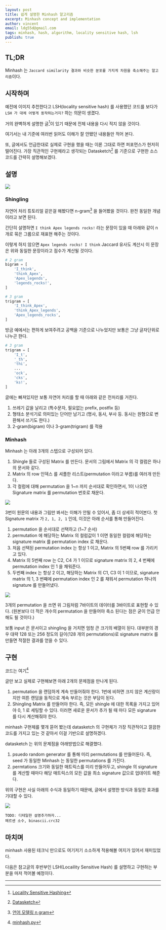 ```yaml
---
layout: post
title: 쉽게 설명한 Minhash 알고리즘
excerpt: Minhash concept and implementation
author: vincent
email: ldg55d@gmail.com
tags: minhash, hash, algorithm, locality sensitive hash, lsh
publish: true
---
```


## TL;DR

Minhash 는 `Jaccard similarity 결과와 비슷한 분포를 가지게 차원을 축소해주는 알고리즘`이다.

## 시작하며

예전에 이미지 추천한다고 LSH(locality sensitive hash) 를 사용했던 코드를 보다가 `LSH 가 대체 어떻게 동작하는거지?` 하는 의문이 생겼다.

거의 완벽하게 설명한 글[^1]이 있기 때문에 전체 내용을 다시 적지 않을 것이다.

여기서는 내 기준에 여러번 읽어도 이해가 잘 안됐던 내용들만 적어 본다.

또, 글에서도 언급한대로 실제로 구현을 했을 때는 이론 그대로 하면 퍼포먼스가 현저히 떨어진다. 가장 직관적인 구현체라고 생각되는 Datasketch[^2] 를 기준으로 구현한 소스 코드를 간략히 설명해보겠다.

## 설명

![](https://cdn-images-1.medium.com/max/2400/1*27nQOTC79yfh5lzmL06Ieg.png)

### Shingling

자연어 처리 튜토리얼 같은걸 해봤다면 n-gram[^3] 을 들어봤을 것이다. 완전 동일한 개념이라고 보면 된다.

간단히 설명하면 `I think Apex legends rocks!` 라는 문장이 있을 때 아래와 같이 n 개로 묶은 그룹으로 재표현 해주는 것이다.

이렇게 하지 않으면 `Apex legends rocks! I think` Jaccard 유사도 계산시 이 문장은 위와 동일한 문장이라고 점수가 계산될 것이다.

```python
# 2 gram
bigram = [
    'I_think',
    'think_Apex',
    'Apex_legends',
    'legends_rocks!',
]

# 3 gram
trigram = [
    'I_think_Apex',
    'think_Apex_legends',
    'Apex_legends_rocks',
]
```

방금 예에서는 편하게 보여주려고 공백을 기준으로 나누었지만 보통은 그냥 글자단위로 나누곤 한다.
```python
# 3 gram
trigram = [
    'I_t',
    '_th',
    'thi',
    ...
    'ock',
    'cks',
    'ks!',
]
```

글에는 빠져있지만 보통 자연어 처리를 할 때 아래와 같은 전처리를 거친다.

1. 쓰레기 값을 날리고 (특수문자, 필요없는 prefix, postfix 등)
2. 형태소 분석기로 의미있는 단어만 남기고 (명사, 동사, 부사 등. 동사는 원형으로 변환해서 쓰기도 한다.)
3. 2-gram(bigram) 이나 3-gram(trigram) 를 적용

### Minhash

Minhash 는 아래 3개의 스텝으로 구성되어 있다.

1. Shingle 들로 구성된 Matrix 를 만든다. 문서의 그림에서 Matrix 의 각 컬럼은 하나의 문서와 같다.
2. Matrix 의 row 인덱스 를 셔플한 리스트(permutation 이라고 부름)를 여러개 만든다.
3. 각 컬럼에 대해 permutation 을 1~n 까지 순서대로 확인하면서, 1이 나오면 Signature matrix 를 permutation 번호로 채운다.

![](https://cdn-images-1.medium.com/max/1600/1*wkjgq-9UPR2rDjQ68bI9tg.png)

3번이 원문의 내용과 그림만 봐서는 이해가 안될 수 있어서, 좀 더 상세히 적어본다. 첫 Signature matrix 가 `2, 1, 2, 1` 인데, 이것은 아래 순서를 통해 만들어진다.

1. permutation 을 순서대로 선택하고 (1~7 순서)
2. permutation 에 해당하는 Matrix 의 컬럼값이 1 이면 동일한 컬럼에 해당하는 signature matrix 를 permutation index 로 채운다.
3. 처음 선택된 permutation index 는 항상 1 이고, Matrix 의 5번째 row 를 가리키고 있다.
4. Matrix 의 5번째 row 는 C2, C4 가 1 이므로 signature matrix 의 2, 4 번째에 permutation index 인 1 을 채워준다.
5. 두번째 index 는 항상 2 이고, 해당하는 Matrix 의 C1, C3 이 1 이므로, signature matrix 의 1, 3 번째에 permutation index 인 2 를 채워서 permutation 하나의 signature 를 만들어냈다.

![](https://cdn-images-1.medium.com/max/2400/1*WKNfxHCviPHTFavK_dQflw.png)

3개의 permutation 을 쓰면 위 그림처럼 7바이트의 데이터를 3바이트로 표현할 수 있다. (원본보다 더 적은 개수의 permutation 을 만들어야 축소 된다는 점은 굳이 언급 안해도 될 것이다.)

보통 input 은 문서이고 shingling 을 거치면 엄청 큰 크기의 배열이 된다. 대부분의 경우 대략 128 또는 256 정도의 길이(128 개의 permutations)로 signature matrix 를 만들면 적절한 결과를 얻을 수 있다.

## 구현

코드는 여기[^4]

글만 보고 실제로 구현해보면 아래 2개의 문제점을 만나게 된다.

1. permutation 을 랜덤하게 계속 만들어줘야 한다. 1번에 비하면 크지 않은 계산량이지만 여튼 랜덤을 동적으로 계속 부르는 것은 부담이 된다.
2. Shingling Matrix 를 만들어야 한다. 즉, 모든 shingle 에 대한 목록을 가지고 있어야 0, 1 로 세팅할 수 있다. 이러면 새로운 문서가 추가 될 때 마다 모든 signature 를 다시 계산해줘야 한다.

minhash 구현체를 몇개 뜯어 봤는데 datasketch 의 구현체가 가장 직관적이고 깔끔한 코드를 가지고 있는 것 같아서 이걸 기반으로 설명하겠다.

datasketch 는 위의 문제점을 아래방법으로 해결했다.

1. psuedo random generator 를 통해 미리 permutations 를 만들어둔다. 즉, seed 가 동일한 Minhash 는 동일한 permutations 를 가진다.
2. permtations 크기와 동일한 매트릭스를 미리 만들어두고, shingle 의 signature 를 계산할 때마다 해당 매트릭스의 모든 값을 최소 signature 값으로 업데이트 해준다.

위의 구현은 사실 아래의 수식과 동일하기 때문에, 글에서 설명한 방식과 동일한 효과를 기대할 수 있다.

![](https://cdn-images-1.medium.com/max/2400/1*BEXAQmgCUZN8Rp-11AX53g.png)


```
TODO: 디테일한 설명추가하자...
메르센 소수, binascii.crc32
```

## 마치며

minhash 사용된 테크닉 만으로도 여기저기 소소하게 적용해볼 여지가 있어서 재미있었다.

다음은 참고글의 후반부인 LSH(Locaility Sensitive Hash) 를 설명하고 구현하는 부분을 마저 적어볼 예정이다.

----

[^1]: [Locality Sensitive Hashing](https://towardsdatascience.com/understanding-locality-sensitive-hashing-49f6d1f6134)
[^2]: [Datasketch](https://github.com/ekzhu/datasketch)
[^3]: [언어 모델링 n gram](https://blog.ilkyu.kr/entry/%EC%96%B8%EC%96%B4-%EB%AA%A8%EB%8D%B8%EB%A7%81-ngram)
[^4]: [minhash.py](https://github.com/haandol/lsh-minhash-tutorial/blob/master/minhash.py)